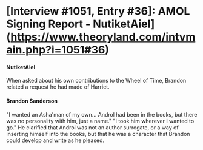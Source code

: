 # [Interview #1051, Entry #36]: AMOL Signing Report - NutiketAiel](https://www.theoryland.com/intvmain.php?i=1051#36)

#### NutiketAiel

When asked about his own contributions to the Wheel of Time, Brandon related a request he had made of Harriet.

#### Brandon Sanderson

"I wanted an Asha'man of my own… Androl had been in the books, but there was no personality with him, just a name." "I took him wherever I wanted to go." He clarified that Androl was not an author surrogate, or a way of inserting himself into the books, but that he was a character that Brandon could develop and write as he pleased.

